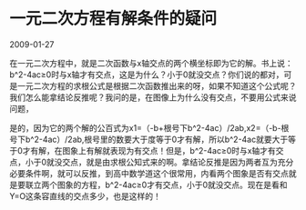 # 一元二次方程有解条件的疑问
2009-01-27


在一元二次方程中，就是二次函数与x轴交点的两个横坐标即为它的解。书上说：b^2-4ac≥0时与x轴才有交点，这是为什么？小于0就没交点？你们说的都对，可是一元二次方程的求根公式是根据二次函数推出来的呀，如果不知道这个公式呢？我们怎么能拿结论反推呢？我问的是，在图像上为什么没有交点，不要用公式来说问题，


是的，因为它的两个解的公百式为x1=（-b+根号下b^2-4ac）/2ab,x2=（-b-根号下b^2-4ac）/2ab,根号里的数要大于度等于0才有解，所以b^2-4ac就要大于等于0才有解，在图象上有解就表现为有交点！但是，b^2-4ac≥0时与x轴才有交点，小于0就没交点，就是由求根公知式来的啊。拿结论反推是因为两者互为充分必要条件啊，就可以反推，到高中数学道这个很常用，内看两个图象是否有交点就是要联立两个图象的方程，b^2-4ac≥0才有交点，小于0就没交点。现在是看和Y=O这条容直线的交点多少，也是这样的！
